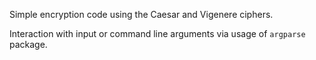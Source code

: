 Simple encryption code using the Caesar and Vigenere ciphers. 

Interaction with input or command line arguments via usage of `argparse` package.
